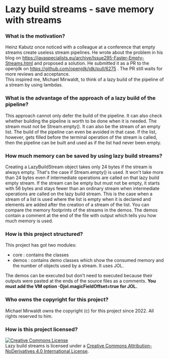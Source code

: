 # Lazy build streams - save memory with streams

### What is the motivation?

Heinz Kabutz once noticed with a colleague at a conference that empty streams create useless stream pipelines. He wrote
about the problem in his blog on https://javaspecialists.eu/archive/Issue295-Faster-Empty-Streams.html
and proposed a solution. He submitted it as a PR to the openjdk on https://github.com/openjdk/jdk/pull/6275 . The PR
still waits for more reviews and acceptance.    
This inspired me, Michael Mirwaldt, to think of a lazy build of the pipeline of a stream by using lambdas.

### What is the advantage of the approach of a lazy build of the pipeline?

This approach cannot only defer the build of the pipeline. It can also check whether building the pipeline is worth to
be done when it is needed. The stream must not be Stream.empty(). It can also be the stream of an empty list. The build
of the pipeline can even be avoided in that case. If the list, however, gets filled before the terminal operation of the
stream is called, then the pipeline can be built and used as if the list had never been empty.

### How much memory can be saved by using lazy build streams?

Creating a LazyBuildStream object takes only 24 bytes if the stream is always empty. That's the case if Stream.empty()
is used. It won't take more than 24 bytes even if intermediate operations are called on that lazy build empty stream. If
the stream can be empty but must not be empty, it starts with 56 bytes and stays fewer than an ordinary stream when
intermediate operations are called on the lazy build stream. This is the case when a stream of a list is used where the
list is empty when it is declared and elements are added after the creation of a stream of the list. You can compare the
memory footprints of the streams in the demos. The demos contain a comment at the end of the file with output which
tells you how much memory is used.

### How is this project structured?

This project has got two modules:

* core : contains the classes
* demos : contains demo classes which show the consumed memory and the number of objects used by a stream. It uses JOL.

The demos can be executed but don't need to executed because their outputs were pasted at the ends of the source files
as a comments. **You must add the VM option -Djol.magicFieldOffset=true for JOL.**

### Who owns the copyright for this project?

Michael Mirwaldt owns the copyright (c) for this project since 2022. All rights reserved to him.

### How is this project licensed?

<a rel="license" href="http://creativecommons.org/licenses/by-nd/4.0/">
<img alt="Creative Commons License" style="border-width:0" src="https://i.creativecommons.org/l/by-nd/4.0/88x31.png" />
</a><br /><span xmlns:dct="http://purl.org/dc/terms/" property="dct:title">
Lazy build streams</span> is licensed under a <a rel="license" href="http://creativecommons.org/licenses/by-nd/4.0/">
Creative Commons Attribution-NoDerivatives 4.0 International License</a>.
